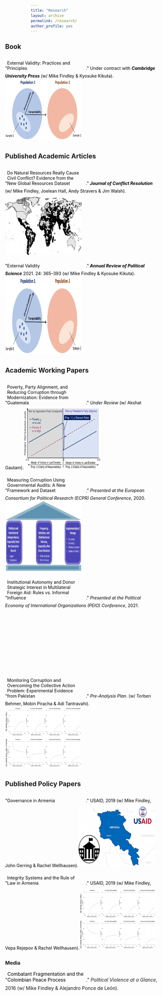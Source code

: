 ```yaml
---
title: "Research"
layout: archive
permalink: /research/
author_profile: yes
---
```


<style>
.thumbnail {
    background-color: black;
    height: 200px;
    display: inline-block;
    background-size: cover;
    background-position: center;
    background-repeat: no-repeat;
}
</style>

<style>
.thumbnail1 {
    background-color: black;
    height: 230px;
    display: inline-block;
    background-size: cover;
    background-position: center;
    background-repeat: no-repeat;
}
</style>

<style>
.thumbnail2 {
    background-color: black;
    height: 254px;
    display: inline-block;
    background-size: cover;
    background-position: center;
    background-repeat: no-repeat;
}
</style>

<style>
div {
  display: flex;
  flex-wrap: wrap;
}
</style>

<style>
a {
  display: inline-block;
  margin-bottom: 8px;
  width: calc(50% - 4px);
  margin-right: 8px;
  text-decoration: none;
  color: black;
}
</style>

<style>
a:nth-of-type(2n) {
  margin-right: 0;
}
</style>

<style>
@media (min-width: 600px) {
  div { grid-template-columns: repeat(2, 1fr); }
}
</style>

<style>
a:hover img {
  transform: scale(1.10);
}
</style>

<style>
figure {
  margin: 0;
  overflow: hidden;
}
</style>

<style>
figcaption {
  margin-top: 15px;
  color: black;
}
</style>

<style>
img {
  border: none;
  max-width: 100%;
  height: auto;
  display: block;
  background: #ccc;
  transition: transform .2s ease-in-out;
}
</style>

<style>
.p a {
  display: inline;
  font-size: 11.5pt;
  margin: 0;
  color: blue;
}
</style>

<style>
.p {
  text-align: left;
  font-size: 11.5pt;
  padding-top: 100px;
}
</style>

<h2>Book</h2>

<div>
    <figure>
      <figcaption>
      "<a href="https://mikedenly.com/research/external-validity-book">External Validity: Practices and Principles</a>." Under contract with <b><i>Cambridge University Press</i></b> (w/ Mike Findley & Kyosuke Kikuta).<a href="https://mikedenly.com/research/external-validity-book"><img src="/images/ev2.png" alt="" class="thumbnail"></a>
      </figcaption>
    </figure>
</div>

<h2>Published Academic Articles</h2>

<div>
    <figure>
      <figcaption>
      "<a href="https://mikedenly.com/research/natural-resources-conflict">Do Natural Resources Really Cause Civil Conflict? Evidence from the New Global Resources Dataset</a>."<b><i> Journal of Conflict Resolution</i></b> (w/ Mike Findley, Joelean Hall, Andy Stravers & Jim Walsh).<a href="https://mikedenly.com/research/external-validity-book"><img src="/images/world_nr.png" alt="" class="thumbnail"></a>
      </figcaption>
    </figure>
    <figure>
      <figcaption>
      "<a href="https://mikedenly.com/research/external-validity-arps">External Validity</a>."<b><i> Annual Review of Political Science</i></b> 2021. 24: 365–393 (w/ Mike Findley & Kyosuke Kikuta).<a href="https://mikedenly.com/research/external-validity-book"><img src="/images/ev2.png" alt="" class="thumbnail2"></a>
      </figcaption>
    </figure>
</div>

<h2>Academic Working Papers</h2>

<div>
    <figure>
      <figcaption>
      "<a href="https://mikedenly.com/research/poverty-alignment-corruption2">Poverty, Party Alignment, and Reducing Corruption through Modernization: Evidence from Guatemala</a>."<i> Under Review</i> (w/ Akshat Gautam).<a href="https://mikedenly.com/research/poverty-alignment-corruption2"><img src="/images/prop1and2.png" alt="" class="thumbnail"></a>
      </figcaption>
    </figure>
    <figure>
      <figcaption>
      "<a href="https://mikedenly.com/research/audit-measurement">Measuring Corruption Using Governmental Audits: A New Framework and Dataset</a>."<i> Presented at the European Consortium for Political Research (ECPR) General Conference</i>, 2020.<a href="https://mikedenly.com/research/audit-measurement"><img src="/images/new_pillars.png" alt="" class="thumbnail1"></a>
      </figcaption>
    </figure>
    <figure>
      <figcaption>
      "<a href="https://mikedenly.com/research/aid-strategic">Institutional Autonomy and Donor Strategic Interest in Multilateral Foreign Aid: Rules vs. Informal Influence</a>."<i> Presented at the Political Economy of International Organizations (PEIO) Conference</i>, 2021.<a href="https://mikedenly.com/research/aid-strategic"><img src="/images/foreign_aid.png" alt="" class="thumbnail"></a>
      </figcaption>
    </figure>
    <figure>
      <figcaption>
      "<a href="https://mikedenly.com/research/monitoring-corruption-collective-action-problem">Monitoring Corruption and Overcoming the Collective Action Problem: Experimental Evidence from Pakistan</a>."<i> Pre-Analysis Plan</i>. (w/ Torben Behmer, Mobin Piracha & Adi Tantravahi).<a href="https://mikedenly.com/research/monitoring-corruption-collective-action-problem"><img src="/images/trace_plots2.png" alt="" class="thumbnail"></a>
      </figcaption>
    </figure>
</div>

<h2>Published Policy Papers</h2>

<div>
    <figure>
      <figcaption>
      "<a href="https://pdf.usaid.gov/pdf_docs/PA00TNMG.pdf">Governance in Armenia</a>." USAID, 2019 (w/ Mike Findley, John Gerring & Rachel Wellhausen).<a href="https://pdf.usaid.gov/pdf_docs/PA00TNMG.pdf"><img src="/images/usaid_armenia_governance.png" alt="" class="thumbnail"></a>
      </figcaption>
    </figure>
    <figure>
      <figcaption>
      "<a href="https://pdf.usaid.gov/pdf_docs/PA00TNMJ.pdf">Integrity Systems and the Rule of Law in Armenia</a>." USAID, 2019 (w/ Mike Findley, Vepa Rejepov & Rachel Wellhausen).<a href="https://pdf.usaid.gov/pdf_docs/PA00TNMJ.pdf"><img src="/images/trace_plots2.png" alt="" class="thumbnail"></a>
      </figcaption>
    </figure>
</div>

### Media

<p style="font-size: 11.5pt; text-align: left; width: 100%; margin-right: 0%; margin-bottom: 0.5em;">"<a href="https://politicalviolenceataglance.org/2016/05/09/spoiler-alert-combatant-fragmentation-and-the-colombian-peace-process/">Combatant Fragmentation and the Colombian Peace Process</a>."<i> Political Violence at a Glance</i>, 2016 (w/ Mike Findley & Alejandro Ponce de León).</p>


